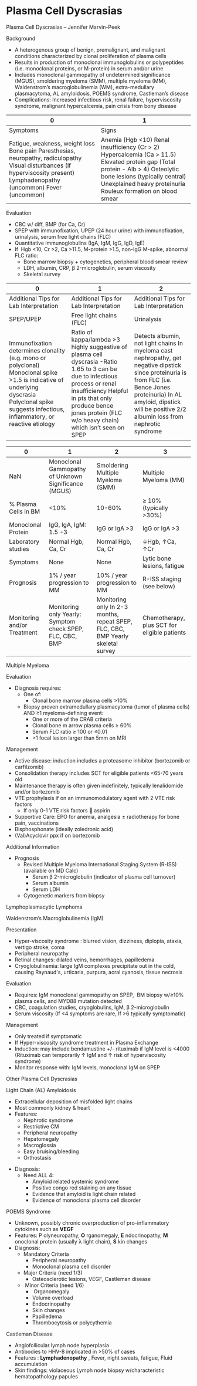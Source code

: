 # Plasma Cell Dyscrasias

Plasma Cell Dyscrasias – Jennifer Marvin-Peek

Background

-   A heterogenous group of benign, premalignant, and malignant
    conditions characterized by clonal proliferation of plasma cells
-   Results in production of monoclonal immunoglobulins or polypeptides
    (i.e. monoclonal proteins, or M-protein) in serum and/or urine
-   Includes monoclonal gammopathy of undetermined significance (MGUS),
    smoldering myeloma (SMM), multiple myeloma (MM), Waldenstrom’s
    macroglobulinemia (WM), extra-medullary plasmacytoma, AL
    amyloidosis, POEMS syndrome, Castleman’s disease
-   Complications: Increased infectious risk, renal failure,
    hyperviscosity syndrome, malignant hypercalcemia, pain crisis from
    bony disease

| 0                                                                                                                                                                            | 1                                                                                                                                                                                                                                     |
|------------------------------------------------------------------------------------------------------------------------------------------------------------------------------|---------------------------------------------------------------------------------------------------------------------------------------------------------------------------------------------------------------------------------------|
| Symptoms                                                                                                                                                                     | Signs                                                                                                                                                                                                                                 |
| Fatigue, weakness, weight loss Bone pain Paresthesias, neuropathy, radiculopathy Visual disturbances (if hyperviscosity present) Lymphadenopathy (uncommon) Fever (uncommon) | Anemia (Hgb \<10) Renal insufficiency (Cr \> 2) Hypercalcemia (Ca \> 11.5) Elevated protein gap (Total protein - Alb \> 4) Osteolytic bone lesions (typically central) Unexplained heavy proteinuria Rouleux formation on blood smear |

Evaluation

-   CBC
    w/ diff, BMP (for Ca, Cr)
-   SPEP with immunofixation, UPEP (24 hour urine) with immunofixation,
    urinalysis, serum free light chains (FLC)
-   Quantitative immunoglobulins (IgA, IgM, IgG, IgD, IgE)
-   If  Hgb \<10, Cr >2, Ca >11.5, M-protein >1.5, non-IgG M-spike,
    abnormal FLC ratio:
    -   Bone marrow biopsy + cytogenetics, peripheral blood smear review
    -   LDH, albumin, CRP,
        β
        2-microglobulin, serum viscosity
    -   Skeletal survey

| 0                                                                                                                                                                                                   | 1                                                                                                                                                                                                                                                 | 2                                                                                                                                                                                                                                   |
|-----------------------------------------------------------------------------------------------------------------------------------------------------------------------------------------------------|---------------------------------------------------------------------------------------------------------------------------------------------------------------------------------------------------------------------------------------------------|-------------------------------------------------------------------------------------------------------------------------------------------------------------------------------------------------------------------------------------|
| Additional Tips for Lab Interpretation                                                                                                                                                              | Additional Tips for Lab Interpretation                                                                                                                                                                                                            | Additional Tips for Lab Interpretation                                                                                                                                                                                              |
| SPEP/UPEP                                                                                                                                                                                           | Free light chains (FLC)                                                                                                                                                                                                                           | Urinalysis                                                                                                                                                                                                                          |
| Immunofixation determines clonality (e.g. mono or polyclonal) Monoclonal spike \>1.5 is indicative of underlying dyscrasia Polyclonal spike suggests infectious, inflammatory, or reactive etiology | Ratio of kappa/lambda \>3 highly suggestive of plasma cell dyscrasia -Ratio 1.65 to 3 can be due to infectious process or renal insufficiency Helpful in pts that only produce bence jones protein (FLC w/o heavy chain) which isn’t seen on SPEP | Detects albumin, not light chains In myeloma cast nephropathy, get negative dipstick since proteinuria is from FLC (i.e. Bence Jones proteinuria) In AL amyloid, dipstick will be positive 2/2 albumin loss from nephrotic syndrome |

| 0                           | 1                                                         | 2                                                                                | 3                                            |
|-----------------------------|-----------------------------------------------------------|----------------------------------------------------------------------------------|----------------------------------------------|
| NaN                         | Monoclonal Gammopathy of Unknown Significance (MGUS)      | Smoldering Multiple Myeloma (SMM)                                                | Multiple Myeloma (MM)                        |
| % Plasma Cells in BM        | \<10%                                                     | 10-60%                                                                           | ≥ 10% (typically \>30%)                      |
| Monoclonal Protein          | IgG, IgA, IgM: 1.5 -3                                     | IgG or IgA \>3                                                                   | IgG or IgA \>3                               |
| Laboratory studies          | Normal Hgb, Ca, Cr                                        | Normal Hgb, Ca, Cr                                                               | ↓Hgb, ↑Ca, ↑Cr                               |
| Symptoms                    | None                                                      | None                                                                             | Lytic bone lesions, fatigue                  |
| Prognosis                   | 1% / year progression to MM                               | 10% / year progression to MM                                                     | R-ISS staging (see below)                    |
| Monitoring and/or Treatment | Monitoring only Yearly: Symptom check SPEP, FLC, CBC, BMP | Monitoring only In 2-3 months, repeat SPEP, FLC, CBC, BMP Yearly skeletal survey | Chemotherapy, plus SCT for eligible patients |

Multiple Myeloma

Evaluation

-   Diagnosis requires:
    -   One of:
        -   Clonal
            bone marrow plasma cells >10%
    -   Biopsy
        proven extramedullary plasmacytoma (tumor of plasma cells) AND
        ≥1 myeloma-defining event:
        -   One or more of the CRAB criteria
        -   Clonal
            bone m
            arrow plasma cells ≥ 60%
        -   Serum
            FLC ratio ≥ 100 or ≤0.01
        -   \>1
            focal
            lesion larger than 5mm on MRI

Management

-   Active disease: induction includes a proteasome inhibitor
    (bortezomib or carfilzomib)
-   Consolidation therapy includes SCT for eligible patients \<65-70
    years old
-   Maintenance therapy is often given indefinitely, typically
    lenalidomide and/or bortezomib
-   VTE prophylaxis if on an immunomodulatory agent with 2 VTE risk
    factors
    -   If only 0-1
        VTE
        risk factors
        
        aspirin
-   Supportive Care: EPO for anemia, analgesia ± radiotherapy for bone
    pain, vaccinations
-   Bisphosphonate (ideally zoledronic acid)
-   (Val)Acyclovir ppx if on bortezomib

Additional Information

-   Prognosis
    -   Revised Multiple Myeloma International Staging System (R-ISS)
        (available on MD Calc)
        -   Serum
            β
            2-microglobulin (indicator of plasma cell turnover)
        -   Serum albumin
        -   Serum LDH
    -   Cytogenetic markers from biopsy

Lymphoplasmacytic Lymphoma

Waldenstrom’s Macroglobulinemia (IgM)

Presentation

-   Hyper-viscosity syndrome
    : blurred vision, dizziness, diplopia, ataxia, vertigo stroke, coma
-   Peripheral neuropathy
-   Retinal changes: dilated veins, hemorrhages, papilledema
-   Cryoglobulinemia: large IgM complexes precipitate out in the cold,
    causing Raynaud's, urticaria, purpura, acral cyanosis, tissue
    necrosis

Evaluation

-   Requires: IgM monoclonal gammopathy on SPEP,  BM biopsy w/≥10%
    plasma cells, and MYD88 mutation detected
-   CBC, coagulation studies, cryoglobulins, IgM,
    β
    2-microglobulin
-   Serum viscosity (If \<4 symptoms are rare, If >6 typically
    symptomatic)

Management

-   Only treated if symptomatic
-   If Hyper-viscosity syndrome treatment in Plasma Exchange
-   Induction: may include bendamustine +/- rituximab if IgM level is
    \<4000 (Rituximab can temporarily
    ↑
    IgM and
    ↑
    risk of hyperviscosity syndrome)
-   Monitor response with: IgM levels, monoclonal IgM on SPEP

Other Plasma Cell Dyscrasias

Light Chain (AL) Amyloidosis

-   Extracellular deposition of misfolded light chains
-   Most commonly kidney & heart
-   Features:
    ​​​​​​​
    -   Nephrotic syndrome
    -   Restrictive CM
    -   Peripheral neuropathy
    -   Hepatomegaly
    -   Macroglossia
    -   Easy bruising/bleeding
    -   Orthostasis

<!-- -->

-   Diagnosis:
    -   Need
        ALL
        4:
        ​​​​​​​
        -   Amyloid related systemic syndrome
        -   Positive congo red staining on any tissue
        -   Evidence that amyloid is light chain related
        -   Evidence of monoclonal plasma cell disorder ​​​​​​​

POEMS Syndrome

-   Unknown, possibly chronic overproduction of pro-inflammatory
    cytokines such as **VEGF**
-   Features:
    P
    olyneuropathy, **O** rganomegaly, **E** ndocrinopathy, **M**
    onoclonal protein (usually
    λ
    light chain), **S** kin changes
-   Diagnosis:
    -   Mandatory Criteria
        ​​​​​​​
        -   Peripheral neuropathy
        -   Monoclonal plasma cell disorder ​​​​​​​
    -   Major Criteria (need 1/3)
        -   Osteosclerotic lesions, VEGF, Castleman disease
    -   ​​​​​​​
        Minor Criteria (need 1/6)
        -   ​​​​​​​
            Organomegaly
        -   Volume overload
        -   Endocrinopathy
        -   Skin changes
        -   Papilledema
        -   Thrombocytosis or polycythemia

Castleman Disease

-   Angiofollicular lymph node hyperplasia
-   Antibodies to HHV-8 implicated in >50% of cases
-   Features
    : **Lymphadenopathy** , Fever, night sweats, fatigue, Fluid
    accumulation
-   Skin findings: violaceous Lymph node biopsy w/characteristic
    hematopathology papules

